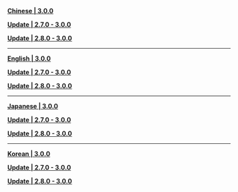 **[Chinese | 3.0.0](https://autopatchhk.yuanshen.com/client_app/download/pc_zip/20220815143807_dyIghvy1b5fjfzHU/Audio_Chinese_3.0.0.zip)**

**[Update | 2.7.0 - 3.0.0](https://autopatchhk.yuanshen.com/client_app/update/hk4e_global/10/zh-cn_2.7.0_3.0.0_hdiff_0XJTgBrkQN1lsFUW.zip)**

**[Update | 2.8.0 - 3.0.0](https://autopatchhk.yuanshen.com/client_app/update/hk4e_global/10/zh-cn_2.8.0_3.0.0_hdiff_lUMQXapY5jnDKokJ.zip)**

---

**[English | 3.0.0](https://autopatchhk.yuanshen.com/client_app/download/pc_zip/20220815143807_dyIghvy1b5fjfzHU/Audio_English(US)_3.0.0.zip)**

**[Update | 2.7.0 - 3.0.0](https://autopatchhk.yuanshen.com/client_app/update/hk4e_global/10/en-us_2.7.0_3.0.0_hdiff_DIWRaXKtUSpPMQ0z.zip)**

**[Update | 2.8.0 - 3.0.0](https://autopatchhk.yuanshen.com/client_app/update/hk4e_global/10/en-us_2.8.0_3.0.0_hdiff_6yWlQX5NphSDHovf.zip)**


---

**[Japanese | 3.0.0](https://autopatchhk.yuanshen.com/client_app/download/pc_zip/20220815143807_dyIghvy1b5fjfzHU/Audio_Japanese_3.0.0.zip)**

**[Update | 2.7.0 - 3.0.0](https://autopatchhk.yuanshen.com/client_app/update/hk4e_global/10/ja-jp_2.7.0_3.0.0_hdiff_6jJPH9SyWtqAC01n.zip)**

**[Update | 2.8.0 - 3.0.0](https://autopatchhk.yuanshen.com/client_app/update/hk4e_global/10/ja-jp_2.8.0_3.0.0_hdiff_FiYR9adhksO62VcZ.zip)**

---

**[Korean | 3.0.0](https://autopatchhk.yuanshen.com/client_app/download/pc_zip/20220815143807_dyIghvy1b5fjfzHU/Audio_Korean_3.0.0.zip)**

**[Update | 2.7.0 - 3.0.0](https://autopatchhk.yuanshen.com/client_app/update/hk4e_global/10/ko-kr_2.7.0_3.0.0_hdiff_kcoyYRQpLqT61zth.zip)**

**[Update | 2.8.0 - 3.0.0](https://autopatchhk.yuanshen.com/client_app/update/hk4e_global/10/ko-kr_2.8.0_3.0.0_hdiff_rckI0qyC8V3xBaep.zip)**

